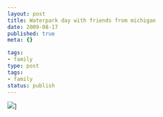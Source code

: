 ```yaml
---
layout: post
title: Waterpark day with friends from michigan
date: 2009-08-17
published: true
meta: {}

tags:
- family
type: post
tags:
- family
status: publish
---
```

![](http://media.eick.us/2011/05/photo.jpg.scaled.500.jpg)]
